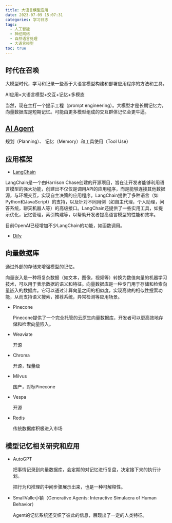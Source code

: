 ```yaml
---
title: 大语言模型应用
date: 2023-07-09 15:07:31
categories: 学习日志
tags:
  - 人工智能
  - 神经网络
  - 自然语言处理
  - 大语言模型
toc: true
---
```


## 时代在召唤

大模型时代，学习和记录一些基于大语言模型构建和部署应用程序的方法和工具。

AI应用=大语言模型+交互+记忆+多模态

当然，现在主打一个提示工程（prompt engineering）。大模型才是长期记忆力，向量数据库是短期记忆。可能由更多模型组成的交互群体记忆会更牛逼。

<!--more-->

## [AI Agent](https://lilianweng.github.io/posts/2023-06-23-agent/)

规划（Planning）、 记忆（Memory）和工具使用（Tool Use）

## 应用框架

- [LangChain](https://docs.langchain.com/docs/)

LangChain是一个由Harrison Chase创建的开源项目，旨在让开发者能够利用语言模型的强大功能，创建出不仅仅是调用API的应用程序，而是能够连接其他数据源，与环境交互，实现自主决策的应用程序。LangChain提供了多种语言（如Python和JavaScript）的支持，以及针对不同用例（如自主代理，个人助理，问答系统，聊天机器人等）的高级接口。LangChain还提供了一些实用工具，如提示优化，记忆管理，索引构建等，以帮助开发者提高语言模型的性能和效率。

目前OpenAI已经增加不少LangChain的功能，如函数调用。

- [Dify](https://github.com/langgenius/dify)

## 向量数据库

通过外部的存储来增强模型的记忆。

向量嵌入是一种将复杂数据（如文本，图像，视频等）转换为数值向量的机器学习技术，可以用于表示数据的语义和特征。向量数据库是一种专门用于存储和检索向量嵌入的数据库。它可以通过计算向量之间的相似度，实现高效的相似性搜索功能，从而支持语义搜索，推荐系统，异常检测等应用场景。

- Pinecone

    Pinecone提供了一个完全托管的云原生向量数据库，开发者可以更高效地存储和检索向量嵌入。

- Weaviate

    开源

- Chroma

    开源，轻量级

- Milvus

    国产，对标Pinecone

- Vespa

    开源

- Redis

    传统数据库积极进入市场

## 模型记忆相关研究和应用

- AutoGPT

    把事情记录到向量数据库，会定期的对记忆进行复盘，决定接下来的执行计划。

    把行为和推理的中间步骤展示出来，也是一种可解释性。

- SmallValle小镇（Generative Agents: Interactive Simulacra of Human Behavior）

    Agent的记忆系统还交织了彼此的信息，展现出了一定的人类特征。
